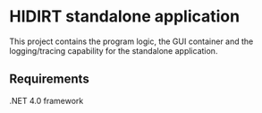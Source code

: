HIDIRT standalone application
=============================

This project contains the program logic, the GUI container and the logging/tracing capability for the standalone application.

Requirements
------------
.NET 4.0 framework

